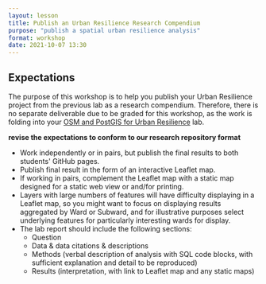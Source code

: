 ```yaml
---
layout: lesson
title: Publish an Urban Resilience Research Compendium
purpose: "publish a spatial urban resilience analysis"
format: workshop
date: 2021-10-07 13:30
---
```


## Expectations

The purpose of this workshop is to help you publish your Urban Resilience project from the previous lab as a research compendium. Therefore, there is no separate deliverable due to be graded for this workshop, as the work is folding into your [OSM and PostGIS for Urban Resilience](OSM-resilience-implement) lab.

**revise the expectations to conform to our research repository format**

- Work independently or in pairs, but publish the final results to both students' GitHub pages.
- Publish final result in the form of an interactive Leaflet map.
- If working in pairs, complement the Leaflet map with a static map designed for a static web view or and/for printing.
- Layers with large numbers of features will have difficulty displaying in a Leaflet map, so you might want to focus on displaying results aggregated by Ward or Subward, and for illustrative purposes select underlying features for particularly interesting wards for display.
- The lab report should include the following sections:
  - Question
  - Data & data citations & descriptions
  - Methods (verbal description of analysis with SQL code blocks, with sufficient explanation and detail to be reproduced)
  - Results (interpretation, with link to Leaflet map and any static maps)
